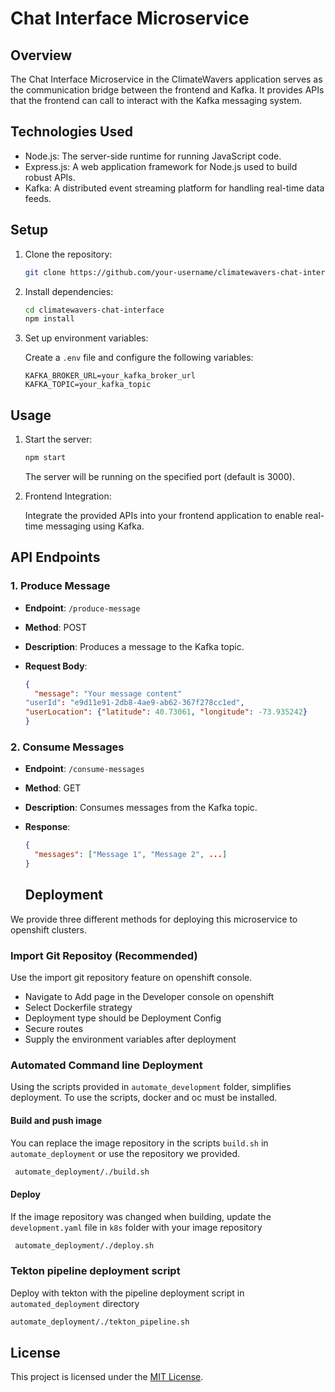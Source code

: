 # Chat Interface Microservice

## Overview

The Chat Interface Microservice in the ClimateWavers application serves as the communication bridge between the frontend and Kafka. It provides APIs that the frontend can call to interact with the Kafka messaging system.

## Technologies Used

- Node.js: The server-side runtime for running JavaScript code.
- Express.js: A web application framework for Node.js used to build robust APIs.
- Kafka: A distributed event streaming platform for handling real-time data feeds.

## Setup

1. Clone the repository:

   ```bash
   git clone https://github.com/your-username/climatewavers-chat-interface.git
   ```

2. Install dependencies:

   ```bash
   cd climatewavers-chat-interface
   npm install
   ```

3. Set up environment variables:

   Create a `.env` file and configure the following variables:

   ```env
   KAFKA_BROKER_URL=your_kafka_broker_url
   KAFKA_TOPIC=your_kafka_topic
   ```

## Usage

1. Start the server:

   ```bash
   npm start
   ```

   The server will be running on the specified port (default is 3000).

2. Frontend Integration:

   Integrate the provided APIs into your frontend application to enable real-time messaging using Kafka.

## API Endpoints

### 1. Produce Message

- **Endpoint**: `/produce-message`
- **Method**: POST
- **Description**: Produces a message to the Kafka topic.
- **Request Body**:

  ```json
  {
    "message": "Your message content"
  "userId": "e9d11e91-2db8-4ae9-ab62-367f278cc1ed",
  "userLocation": {"latitude": 40.73061, "longitude": -73.935242}
  }
  ```

### 2. Consume Messages

- **Endpoint**: `/consume-messages`
- **Method**: GET
- **Description**: Consumes messages from the Kafka topic.
- **Response**:

  ```json
  {
    "messages": ["Message 1", "Message 2", ...]
  }
  ```

  ## Deployment
We provide three different methods for deploying this microservice to openshift clusters.
### Import Git Repositoy (Recommended)
Use the import git repository feature on openshift console.
- Navigate to Add page in the Developer console on openshift
- Select Dockerfile strategy
- Deployment type should be Deployment Config
- Secure routes
- Supply the environment variables after deployment
  
### Automated Command line Deployment
Using the scripts provided in `automate_development` folder, simplifies deployment. To use the scripts, docker and oc must be installed.

#### Build and push image
You can replace the image repository in the scripts `build.sh` in `automate_deployment` or use the repository we provided.
  ```bash
   automate_deployment/./build.sh
   ```
#### Deploy 
If the image repository was changed when building, update the `development.yaml` file in `k8s` folder with your image repository
  ```bash
   automate_deployment/./deploy.sh
   ```

### Tekton pipeline deployment script
Deploy with tekton with the pipeline deployment script in `automated_deployment` directory
   ```bash
   automate_deployment/./tekton_pipeline.sh
   ```

## License

This project is licensed under the [MIT License](LICENSE).
